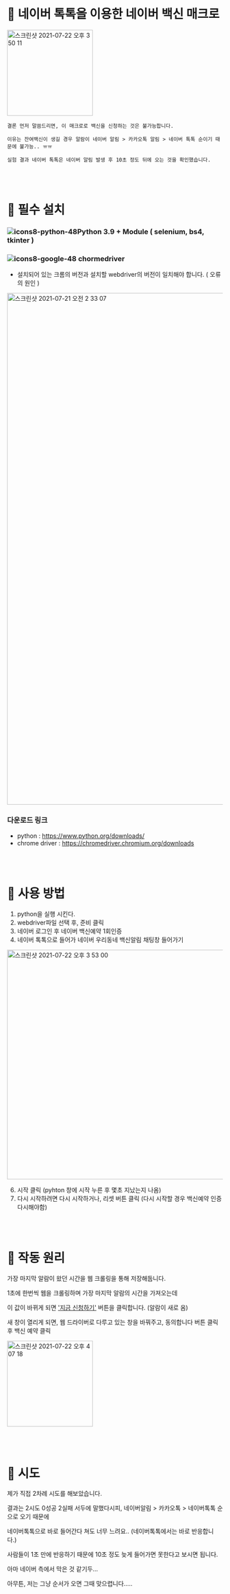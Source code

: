 # 💉 네이버 톡톡을 이용한 네이버 백신 매크로

<img width="200" alt="스크린샷 2021-07-22 오후 3 50 11" src="https://user-images.githubusercontent.com/79779676/126601018-97629d4a-82a1-42f0-807e-19f8e18b96d1.png">


    결론 먼저 말씀드리면, 이 매크로로 백신을 신청하는 것은 불가능합니다.

    이유는 잔여백신이 생길 경우 알람이 네이버 알림 > 카카오톡 알림 > 네이버 톡톡 순이기 때문에 불가능.. ㅠㅠ

    실험 결과 네이버 톡톡은 네이버 알림 발생 후 10초 정도 뒤에 오는 것을 확인했습니다.
    
<br/><br/>

# 💉 필수 설치

### ![icons8-python-48](https://user-images.githubusercontent.com/79779676/126363111-57fdad9e-f8e6-4d4f-908d-2dc0dba9a606.png)Python 3.9 + Module ( selenium, bs4, tkinter )
### ![icons8-google-48](https://user-images.githubusercontent.com/79779676/126363753-5eded8a9-8dee-4b0f-9906-bfca4d24ac78.png) chormedriver

- 설치되어 있는 크롬의 버전과 설치할 webdriver의 버전이 일치해야 합니다. ( 오류의 원인 )

<img width="1192" alt="스크린샷 2021-07-21 오전 2 33 07" src="https://user-images.githubusercontent.com/79779676/126369549-8f36df56-9b23-4e6e-80a2-1162128bf9e1.png">

<br/>

### 다운로드 링크
* python : https://www.python.org/downloads/
* chrome driver : https://chromedriver.chromium.org/downloads

<br/><br/>
    
    
# 💉 사용 방법

1. python을 실행 시킨다.
2. webdriver파일 선택 후, 준비 클릭
3. 네이버 로그인 후 네이버 백신예약 1회인증
4. 네이버 톡톡으로 들어가 네이버 우리동네 백신알림 채팅창 들어가기

<img width="535" alt="스크린샷 2021-07-22 오후 3 53 00" src="https://user-images.githubusercontent.com/79779676/126600982-f1404918-d937-4828-8f84-d378c3b3bb81.png">

6. 시작 클릭 (pyhton 창에 시작 누른 후 몇초 지났는지 나옴)
7. 다시 시작하려면 다시 시작하거나, 리셋 버튼 클릭 (다시 시작할 경우 백신예약 인증 다시해야함)

<br/><br/>

# 💉 작동 원리

가장 마지막 알람이 왔던 시간을 웹 크롤링을 통해 저장해둡니다.

1초에 한번씩 웹을 크롤링하며 가장 마지막 알람의 시간을 가져오는데

이 값이 바뀌게 되면 ['지금 신청하기']() 버튼을 클릭합니다. (알람이 새로 옴)

새 창이 열리게 되면, 웹 드라이버로 다루고 있는 창을 바꿔주고, 동의합니다 버튼 클릭 후 백신 예약 클릭

<img width="200" alt="스크린샷 2021-07-22 오후 4 07 18" src="https://user-images.githubusercontent.com/79779676/126601643-eeb96e89-691b-4f43-91e9-5bc1ecbc999d.png">

<br/><br/>

# 💉 시도

제가 직접 2차례 시도를 해보았습니다.

결과는 2시도 0성공 2실패 서두에 말했다시피, 네이버알림 > 카카오톡 > 네이버톡톡 순으로 오기 때문에

네이버톡톡으로 바로 들어간다 쳐도 너무 느려요.. (네이버톡톡에서는 바로 반응합니다.)

사람들이 1초 만에 반응하기 때문에 10초 정도 늦게 들어가면 못한다고 보시면 됩니다.

아마 네이버 측에서 막은 것 같기두...

아무튼, 저는 그냥 순서가 오면 그때 맞으렵니다.....
